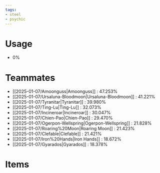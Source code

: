 ```yaml
---
tags:
- steel
- psychic
---
```

# Usage
- 0%
# Teammates
- [[2025-01-07/Amoonguss|Amoonguss]] : 47.253%
- [[2025-01-07/Ursaluna-Bloodmoon|Ursaluna-Bloodmoon]] : 41.221%
- [[2025-01-07/Tyranitar|Tyranitar]] : 39.980%
- [[2025-01-07/Ting-Lu|Ting-Lu]] : 32.073%
- [[2025-01-07/Incineroar|Incineroar]] : 30.047%
- [[2025-01-07/Chien-Pao|Chien-Pao]] : 29.470%
- [[2025-01-07/Ogerpon-Wellspring|Ogerpon-Wellspring]] : 21.828%
- [[2025-01-07/Roaring%20Moon|Roaring Moon]] : 21.423%
- [[2025-01-07/Clefable|Clefable]] : 21.421%
- [[2025-01-07/Iron%20Hands|Iron Hands]] : 18.672%
- [[2025-01-07/Gyarados|Gyarados]] : 18.378%
# Items